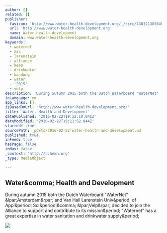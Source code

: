 ```yaml
---
author: []
related: []
publisher:
  favicon: 'http://www.water-health-development.org/_/rsrc/1383213856455/favicon.ico'
  url: 'http://www.water-health-development.org'
  name: Water-health-development
  domain: www.water-health-development.org
keywords:
  - waternet
  - msc
  - larenstein
  - alliance
  - kees
  - drinkwater
  - bandung
  - water
  - '2015'
  - velp
description: 'During autumn 2015 both the Dutch Waterboard "WaterNet" (Amsterdam) and Van Hall Larenstein Univ. of Appl. Sci., (Velp) decided to join the Alliance to support and contribute to its mission. "Waternet" has a great expertise in water sanitation and drinkwater supply.'
inLanguage: en
app_links: []
isBasedOnUrl: 'http://www.water-health-development.org/'
title: 'Water, Health and Development'
datePublished: '2016-02-22T19:12:10.041Z'
dateModified: '2016-02-22T19:11:52.044Z'
starred: true
sourcePath: _posts/2016-02-22-water-health-and-development.md
published: true
inFeed: true
hasPage: false
inNav: false
_context: 'http://schema.org'
_type: MediaObject

---
```

<article style=""><h1>Water&amp;comma; Health and Development</h1><p>During autumn 2015 both the Dutch Waterboard "WaterNet" &amp;lpar;Amsterdam&amp;rpar; and Van Hall Larenstein Univ&amp;period; of Appl&amp;period; Sci&amp;period;&amp;comma; &amp;lpar;Velp&amp;rpar; decided to join the Alliance to support and contribute to its mission&amp;period; "Waternet" has a great expertise in water sanitation and drinkwater supply&amp;period;</p><img src="http://www.water-health-development.org/_/rsrc/1448867168193/home/Schermafbeelding%202015-11-30%20om%2008.05.09.png" /></article>